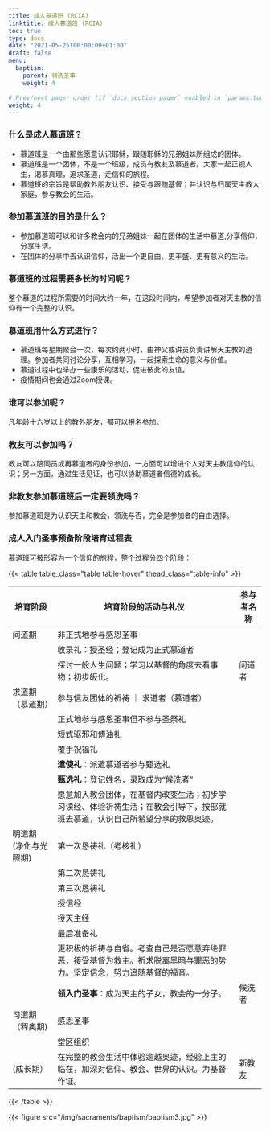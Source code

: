 ```yaml
---
title: 成人慕道班 (RCIA)
linktitle: 成人慕道班 (RCIA)
toc: true
type: docs
date: "2021-05-25T00:00:00+01:00"
draft: false
menu:
  baptism:
    parent: 领洗圣事
    weight: 4

# Prev/next pager order (if `docs_section_pager` enabled in `params.toml`)
weight: 4
---
```


### 什么是成人慕道班？
-  慕道班是一个由那些愿意认识耶稣，跟随耶稣的兄弟姐妹所组成的团体。
-  慕道班是一个团体，不是一个班级，成员有教友及慕道者。大家一起正视人生，渴慕真理，追求圣道，走信仰的旅程。
-  慕道班的宗旨是帮助教外朋友认识、接受与跟随基督；并认识与归属天主教大家庭，参与教会的生活。

### 参加慕道班的目的是什么？
- 参加慕道班可以和许多教会内的兄弟姐妹一起在团体的生活中慕道,分享信仰，分享生活。
- 在团体的分享中去认识信仰，活出一个更自由、更丰盛、更有意义的生活。

### 慕道班的过程需要多长的时间呢？
整个慕道的过程所需要的时间大约一年，在这段时间内，希望参加者对天主教的信仰有一个完整的认识。

### 慕道班用什么方式进行？
- 慕道班每星期聚会一次，每次约两小时，由神父或讲员负责讲解天主教的道理。参加者共同讨论分享，互相学习，一起探索生命的意义与价值。
- 慕道过程中也举办一些康乐的活动，促进彼此的友谊。
- 疫情期间也会通过Zoom授课。

### 谁可以参加呢？
凡年龄十六岁以上的教外朋友，都可以报名参加。

### 教友可以参加吗？
教友可以陪同员或再慕道者的身份参加，一方面可以增进个人对天主教信仰的认识；另一方面，通过生活见证，也可以协助慕道者信德的成长。

### 非教友参加慕道班后一定要领洗吗？
参加慕道班是为认识天主和教会，领洗与否，完全是参加者的自由选择。　

### 成人入门圣事预备阶段培育过程表
慕道班可被形容为一个信仰的旅程，整个过程分四个阶段：

{{< table table_class="table table-hover" thead_class="table-info" >}}

| 培育阶段 | 培育阶段的活动与礼仪 | 参与者名称 |
|---------|-------------------|----------|
| 问道期 | 非正式地参与感恩圣事 | |
| | 收录礼：授圣经；登记成为正式慕道者 | |
| | 探讨一般人生问题；学习以基督的角度去看事物；初步皈化。| 问道者 |
| 求道期（慕道期） | 参与信友团体的祈祷 ｜ 求道者（慕道者） |
| | 正式地参与感恩圣事但不参与圣祭礼 | |
| | 短式驱邪和傅油礼 | |
| | 覆手祝福礼 | |
| | **遣使礼**：派遣慕道者参与甄选礼 | |
| | **甄选礼**：登记姓名，录取成为“候洗者” | |
| | 愿意加入教会团体，在基督内改变生活；初步学习读经、体验祈祷生活；在教会引导下，按部就班去慕道，认识自己所希望分享的救恩奥迹。 | |
| 明道期 (净化与光照期) | 第一次恳祷礼（考核礼） | |
| | 第二次恳祷礼 | |
| | 第三次恳祷礼 | |
| | 授信经 | |
| | 授天主经 | |
| | 最后准备礼 | |
| | 更积极的祈祷与自省。考查自己是否愿意弃绝罪恶，接受基督为救主。祈求脱离黑暗与罪恶的势力。坚定信念，努力追随基督的福音。 | |
| | **领入门圣事**：成为天主的子女，教会的一分子。 | 候洗者 |
| 习道期（释奥期) | 感恩圣事 | |
| | 堂区组织 | |
| (成长期） | 在完整的教会生活中体验逾越奥迹，经验上主的临在，加深对信仰、教会、世界的认识。为基督作证。 | 新教友 |

{{< /table >}}

{{< figure src="/img/sacraments/baptism/baptism3.jpg" >}}
